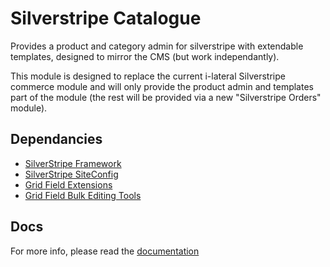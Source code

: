 Silverstripe Catalogue
======================

Provides a product and category admin for silverstripe with extendable
templates, designed to mirror the CMS (but work independantly).

This module is designed to replace the current i-lateral Silverstripe
commerce module and will only provide the product admin and templates
part of the module (the rest will be provided via a new "Silverstripe
Orders" module).

## Dependancies

* [SilverStripe Framework](https://github.com/silverstripe/silverstripe-framework)
* [SilverStripe SiteConfig](https://github.com/silverstripe/silverstripe-siteconfig)
* [Grid Field Extensions](https://github.com/symbiote/silverstripe-gridfieldextensions)
* [Grid Field Bulk Editing Tools](https://github.com/colymba/GridFieldBulkEditingTools)

## Docs

For more info, please read the [documentation](docs/en/Index.md)
